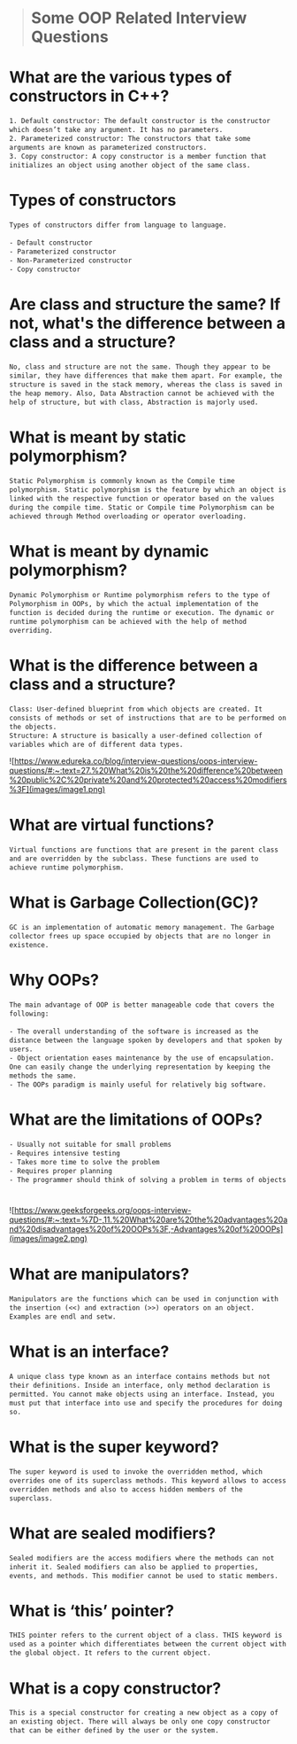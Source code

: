 > # Some OOP Related Interview Questions

# What are the various types of constructors in C++?

    1. Default constructor: The default constructor is the constructor which doesn’t take any argument. It has no parameters.
    2. Parameterized constructor: The constructors that take some arguments are known as parameterized constructors.
    3. Copy constructor: A copy constructor is a member function that initializes an object using another object of the same class.

# Types of constructors

    Types of constructors differ from language to language.

    - Default constructor
    - Parameterized constructor
    - Non-Parameterized constructor
    - Copy constructor

# Are class and structure the same? If not, what's the difference between a class and a structure?

    No, class and structure are not the same. Though they appear to be similar, they have differences that make them apart. For example, the structure is saved in the stack memory, whereas the class is saved in the heap memory. Also, Data Abstraction cannot be achieved with the help of structure, but with class, Abstraction is majorly used.

# What is meant by static polymorphism?

    Static Polymorphism is commonly known as the Compile time polymorphism. Static polymorphism is the feature by which an object is linked with the respective function or operator based on the values during the compile time. Static or Compile time Polymorphism can be achieved through Method overloading or operator overloading.

# What is meant by dynamic polymorphism?

    Dynamic Polymorphism or Runtime polymorphism refers to the type of Polymorphism in OOPs, by which the actual implementation of the function is decided during the runtime or execution. The dynamic or runtime polymorphism can be achieved with the help of method overriding.

# What is the difference between a class and a structure?

    Class: User-defined blueprint from which objects are created. It consists of methods or set of instructions that are to be performed on the objects.
    Structure: A structure is basically a user-defined collection of variables which are of different data types.

![https://www.edureka.co/blog/interview-questions/oops-interview-questions/#:~:text=27.%20What%20is%20the%20difference%20between%20public%2C%20private%20and%20protected%20access%20modifiers%3F](images/image1.png)

# What are virtual functions?

    Virtual functions are functions that are present in the parent class and are overridden by the subclass. These functions are used to achieve runtime polymorphism.

# What is Garbage Collection(GC)?

    GC is an implementation of automatic memory management. The Garbage collector frees up space occupied by objects that are no longer in existence.

# Why OOPs?

    The main advantage of OOP is better manageable code that covers the following:

    - The overall understanding of the software is increased as the distance between the language spoken by developers and that spoken by users.
    - Object orientation eases maintenance by the use of encapsulation.  One can easily change the underlying representation by keeping the methods the same.
    - The OOPs paradigm is mainly useful for relatively big software.

# What are the limitations of OOPs?

    - Usually not suitable for small problems
    - Requires intensive testing
    - Takes more time to solve the problem
    - Requires proper planning
    - The programmer should think of solving a problem in terms of objects

#

![https://www.geeksforgeeks.org/oops-interview-questions/#:~:text=%7D-,11.%20What%20are%20the%20advantages%20and%20disadvantages%20of%20OOPs%3F,-Advantages%20of%20OOPs](images/image2.png)

# What are manipulators?

    Manipulators are the functions which can be used in conjunction with the insertion (<<) and extraction (>>) operators on an object. Examples are endl and setw.

# What is an interface?

    A unique class type known as an interface contains methods but not their definitions. Inside an interface, only method declaration is permitted. You cannot make objects using an interface. Instead, you must put that interface into use and specify the procedures for doing so.

# What is the super keyword?

    The super keyword is used to invoke the overridden method, which overrides one of its superclass methods. This keyword allows to access overridden methods and also to access hidden members of the superclass.

# What are sealed modifiers?

    Sealed modifiers are the access modifiers where the methods can not inherit it. Sealed modifiers can also be applied to properties, events, and methods. This modifier cannot be used to static members.

# What is ‘this’ pointer?

    THIS pointer refers to the current object of a class. THIS keyword is used as a pointer which differentiates between the current object with the global object. It refers to the current object.

# What is a copy constructor?

    This is a special constructor for creating a new object as a copy of an existing object. There will always be only one copy constructor that can be either defined by the user or the system.
